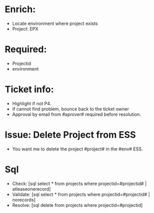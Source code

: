# Enrich:
* Locate environment where project exists
* Project: EPX

# Required:
* Projectid
* environment

# Ticket info:
* Highlight if not P4.
* If cannot find problem, bounce back to the ticket owner
* Approval by email from #aprover# required before resolution.

# Issue: Delete Project from ESS
* You want me to delete the project #project# in the #env# ESS.

# Sql
* Check:   [sql select * from projects where projectid=#projectid# | atleaseonerecord]
* Validate: [sql select * from projects where projectid=#projectid# | norecords]
* Resolve: [sql delete from projects where projectid=#projectid]